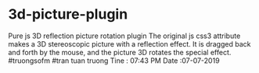 # 3d-picture-plugin
Pure js 3D reflection picture rotation plugin
The original js css3 attribute makes a 3D stereoscopic picture with a reflection effect. It is dragged back and forth by the mouse, and the picture 3D rotates the special effect.
#truongsofm 
#tran tuan truong
Tine : 07:43 PM Date :07-07-2019
